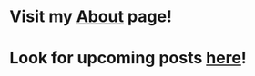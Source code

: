 # Visit my [About](https://bainbridge.github.io/health_share/about) page!

# Look for upcoming posts [here](https://bainbridge.github.io/health_share/posts)!
